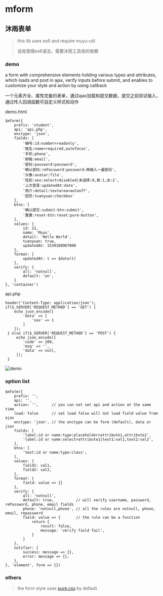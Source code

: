 mform
=======
沐雨表单
-------

> this lib uses es6 and require muyu-util
>  
> 该库使用es6语法，需要沐雨工具库的依赖

### demo
a form with comprehensive elements holding various types and attributes, which loads and post in ajax, verify inputs before submit, and enables to  customize your style and action by using callback

一个元素齐全、属性完备的表单，通过ajax加载和提交数据，提交之前验证输入，通过传入回调函数可自定义样式和动作

demo.html

    $mform({
        prefix: 'student',
        api: 'api.php',
        enctype: 'json',
        fields: [
            '编号:id:number>readonly',
            '姓名:name>required,autofocus',
            '手机:phone',
            '邮箱:email',
            '密码:password:password',
            '确认密码:rePassword:password:再输入一遍密码',
            '头像:avatar:file',
            '性别:sex:select>disabled|未选择:0,男:1,女:2',
            '上次登录:updatedAt:date',
            '简介:detail:textarea>autooff',
            '团员:tuanyuan:checkbox'
        ],
        btns: [
            '确认提交:submit-btn:submit',
            '重置:reset-btn:reset:pure-button',
        ],
        values: {
            id: 11,
            name: 'Muyu',
            detail: 'Hello World',
            tuanyuan: true,
            updatedAt: 1530108967000
        },
        format: {
            updatedAt: t => $date(t)
        },
        verify: {
            all: 'notnull',
            default: 'on',
        }
    }, 'container')

api.php

	header('Content-Type: application/json');
	if($_SERVER['REQUEST_METHOD'] == 'GET') {    
	    echo json_encode([
	        'data' => [
	            'sex' => 1
	        ]
	    ]);
	 } else if($_SERVER['REQUEST_METHOD'] == 'POST') {
	     echo json_encode([
	        'code' => 200,
	        'msg' => '',
	        'data' => null, 
	     ]);
	 }

![demo](https://cdn.moodrain.cn/github/mform-1.png)

### option list

    $mfotm({
        prefix: '',
        api: '',
        action: '',      // you can not set api and action at the same time
        load: false      // set load false will not load field value from ajax
        enctype: 'json', // the enctype can be form (default), data or json
        fields: [
            'label:id or name:type:placeholder>attribute1,attribute2',
            'label:id or name:select>attribute1|text1:val1,text2:val2',
        ],
        btns: [
            'text:id or name:type:class',
        ],
        values: {
            field1: val1,
            field2: val2,
        },
        format: {
            field: value => {}
        },
        verify: {
            all: 'notnull',
            default: true,          // will verify username, password, rePassword, phone, email fields
            phone: 'notnull,phone', // all the rules are notnull, phone, email, repassword
            field: value => {       // the rule can be a function
                return {
                    result: false,
                    message: 'verify field fail',
                }
            }
        },
        notifier: {
            success: message => {},
            error: message => {},
        },
    }, 'element', form => {})


### others
> the form style uses [pure.css](https://github.com/pure-css/pure) by default 